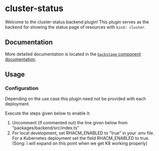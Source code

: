 # cluster-status

Welcome to the cluster-status backend plugin! This plugin serves as the backend for showing the status page of resources with `kind: cluster`.

## Documentation

More detailed documentation is located in the [`backstage` component documentation][1].

[1]: https://service-catalog.operate-first.cloud/catalog/default/component/backstage/docs


## Usage

### Configuration

Depending on the use case this plugin need not be provided with each deployment. 

Execute the steps given below to enable it:

1) Uncomment (if commented out) the line given below from "packages/backend/src/index.ts"
2) For local development, set RHACM_ENABLED to "true" in your .env file. For a Kubernetes deployment set the field RHACM_ENABLED to true. (Song: I will expand on this point when we get K8 working properly)